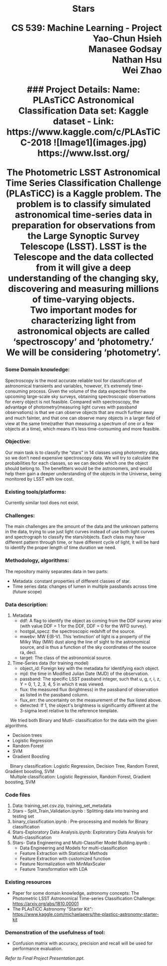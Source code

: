 <h1 align="center">Stars</h>
<p align="right">
  CS 539: Machine Learning - Project<br>
  Yao-Chun Hsieh<br>Manasee Godsay<br>Nathan Hsu<br>Wei Zhao
</p>

<center>
### Project Details:  
Name: PLAsTiCC Astronomical Classification  
Data set: Kaggle dataset - Link: https://www.kaggle.com/c/PLAsTiCC-2018  
![Image1](images.jpg)  
https://www.lsst.org/
</center>

The Photometric LSST Astronomical Time Series Classification Challenge (PLAsTiCC) is a Kaggle problem. The problem is to classify simulated astronomical time-series data in preparation for observations from the Large Synoptic Survey Telescope (LSST). LSST is the Telescope and the data collected from it will give a deep understanding of the changing sky, discovering and measuring millions of time-varying objects.  
Two important modes for characterizing light from astronomical objects are called ‘spectroscopy’ and ‘photometry.’ We will be considering ‘photometry’.
 
### Some Domain knowledge:
Spectroscopy is the most accurate reliable tool for classification of astronomical transients and variables, however, it’s extremely time-consuming process. Given the volume of the data expected from the upcoming large-scale sky surveys, obtaining spectroscopic observations for every object is not feasible. 
Compared with spectroscopy, the advantage of photometry(measuring light curves with passband observations) is that we can observe objects that are much further away and much fainter, and that one can observe many objects in a larger ﬁeld of view at the same time(rather than measuring a spectrum of one or a few objects at a time), which means it’s less time-consuming and more feasible.

### Objective: 
Our main task is to classify the “stars” in 14 classes using photometry data, so we don’t need expensive spectroscopy data. We will try to calculate the probabilities for each classes, so we can decide which one the object should belong to. The benefitters would be the astronomers, and would help them gain a deeper understanding of the objects in the Universe, being monitored by LSST with low cost.

### Existing tools/platforms:
Currently similar tool does not exist. 
 
### Challenges: 
The main challenges are the amount of the data and the unknown patterns in the data, trying to use just light curves instead of use both light curves and spectrograph to classify the stars/objects. Each class may have different pattern through time, or have different cycle of light, it will be hard to identify the proper length of time duration we need.

### Methodology, algorithms:
The repository mainly separates data in two parts:
* Metadata: constant properties of different classes of star.
* Time series data: changes of lumen in multiple passbands across time (future scope)
  
### Data description:
1. Metadata
   - ddf: A flag to identify the object as coming from the DDF survey area (with value DDF = 1 for the DDF, DDF = 0 for the WFD survey).
   - hostgal_specz: the spectroscopic redshift of the source.
   - mwebv: MW E(B-V). This ‘extinction’ of light is a property of the Milky Way (MW) dust along the line of sight to the astronomical source, and is thus a function of the sky coordinates of the source ra, decl. 
   - target: The class of the astronomical source.
2. Time-Series data (for training model)
   - object_id: Foreign key with the metadata for identifying each object.
   - mjd: the time in Modified Julian Date (MJD) of the observation.
   - passband: The specific LSST passband integer, such that u, g, r, i, z, Y = 0, 1, 2, 3, 4, 5 in which it was viewed.
   - flux: the measured flux (brightness) in the passband of observation as listed in the passband column.
   - flux_err: the uncertainty on the measurement of the flux listed above.
   - detected: If 1, the object's brightness is significantly different at the 3-sigma level relative to the reference template.       
 
&nbsp;&nbsp;&nbsp;&nbsp;We tried both Binary and Mutli- classification for the data with the given algorithms.  
* Decision trees
* Logistic Regression 
* Random Forest 
* SVM
* Gradient Boosting

&nbsp;&nbsp;&nbsp;&nbsp;Binary classification: Logistic Regression, Decision Tree, Random Forest, Gradient boosting, SVM  
&nbsp;&nbsp;&nbsp;&nbsp;Multiple classification: Logistic Regression, Random Forest, Gradient boosting, SVM

### Code files
1. Data: training_set.csv.zip, training_set_metadata
2. Stars - Split_Train_Validation.ipynb : Splitting data into training and testing set
3. binary_classification.ipynb : Pre-processing and models for Binary classification
4. Stars-Exploratory Data Analysis.ipynb: Exploratory Data Analysis for Multi-classification
5. Stars- Data Engineering and Multi-Classifier Model Building.ipynb :
   - Data Engineering and Models for multi-classification
   - Feature Extraction with Statistical Methods 
   - Feature Extraction with customized function
   - Feature Normalization with MinMaxScaler
   - Feature Transformation with LDA

### Existing resources
* Paper for some domain knowledge, astronomy concepts: The Photometric LSST Astronomical Time-series Classification 
Challenge: https://arxiv.org/abs/1810.00001 
* The PLAsTiCC Astronomy "Starter Kit": https://www.kaggle.com/michaelapers/the-plasticc-astronomy-starter-kit

### Demonstration of the usefulness of tool: 
* Confusion matrix with accuracy, precision and recall will be used for performance evaluation.

 _Refer to Final Project Presentation.ppt._
